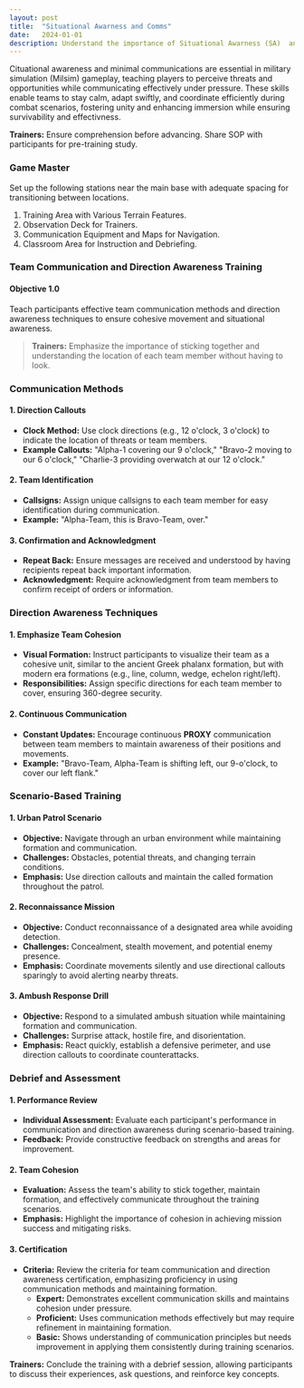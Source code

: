 ```yaml
---
layout: post
title:  "Situational Awarness and Comms"
date:   2024-01-01
description: Understand the importance of Situational Awarness (SA)  and learn crucial skills that will ensure you work together as a cohesive team with minimal communication.  
---
```


<p class="intro"><span class="dropcap">C</span>ituational awareness and minimal communications are essential in military simulation (Milsim) gameplay, teaching players to perceive threats and opportunities while communicating effectively under pressure. These skills enable teams to stay calm, adapt swiftly, and coordinate efficiently during combat scenarios, fostering unity and enhancing immersion while ensuring survivability and effectivness.</p>


**Trainers:** Ensure comprehension before advancing. Share SOP with participants for pre-training study.

### Game Master

Set up the following stations near the main base with adequate spacing for transitioning between locations.

1. Training Area with Various Terrain Features.
2. Observation Deck for Trainers.
3. Communication Equipment and Maps for Navigation.
4. Classroom Area for Instruction and Debriefing.

### Team Communication and Direction Awareness Training

#### Objective 1.0

Teach participants effective team communication methods and direction awareness techniques to ensure cohesive movement and situational awareness.

> **Trainers:** Emphasize the importance of sticking together and understanding the location of each team member without having to look.

### Communication Methods

#### 1. Direction Callouts

- **Clock Method:** Use clock directions (e.g., 12 o'clock, 3 o'clock) to indicate the location of threats or team members.
- **Example Callouts:** "Alpha-1 covering our 9 o'clock," "Bravo-2 moving to our 6 o'clock," "Charlie-3 providing overwatch at our 12 o'clock."

#### 2. Team Identification

- **Callsigns:** Assign unique callsigns to each team member for easy identification during communication.
- **Example:** "Alpha-Team, this is Bravo-Team, over."

#### 3. Confirmation and Acknowledgment

- **Repeat Back:** Ensure messages are received and understood by having recipients repeat back important information.
- **Acknowledgment:** Require acknowledgment from team members to confirm receipt of orders or information.

### Direction Awareness Techniques

#### 1. Emphasize Team Cohesion  

- **Visual Formation:** Instruct participants to visualize their team as a cohesive unit, similar to the ancient Greek phalanx formation, but with modern era formations (e.g., line, column, wedge, echelon right/left). 
- **Responsibilities:** Assign specific directions for each team member to cover, ensuring 360-degree security.

#### 2. Continuous Communication

- **Constant Updates:** Encourage continuous **PROXY** communication between team members to maintain awareness of their positions and movements.
- **Example:** "Bravo-Team, Alpha-Team is shifting left, our 9-o'clock, to cover our left flank."

### Scenario-Based Training

#### 1. Urban Patrol Scenario

- **Objective:** Navigate through an urban environment while maintaining formation and communication.
- **Challenges:** Obstacles, potential threats, and changing terrain conditions.
- **Emphasis:** Use direction callouts and maintain the called formation throughout the patrol.

#### 2. Reconnaissance Mission

- **Objective:** Conduct reconnaissance of a designated area while avoiding detection.
- **Challenges:** Concealment, stealth movement, and potential enemy presence.
- **Emphasis:** Coordinate movements silently and use directional callouts sparingly to avoid alerting nearby threats.

#### 3. Ambush Response Drill

- **Objective:** Respond to a simulated ambush situation while maintaining formation and communication.
- **Challenges:** Surprise attack, hostile fire, and disorientation.
- **Emphasis:** React quickly, establish a defensive perimeter, and use direction callouts to coordinate counterattacks.

### Debrief and Assessment

#### 1. Performance Review

- **Individual Assessment:** Evaluate each participant's performance in communication and direction awareness during scenario-based training.
- **Feedback:** Provide constructive feedback on strengths and areas for improvement.

#### 2. Team Cohesion

- **Evaluation:** Assess the team's ability to stick together, maintain formation, and effectively communicate throughout the training scenarios.
- **Emphasis:** Highlight the importance of cohesion in achieving mission success and mitigating risks.

#### 3. Certification

- **Criteria:** Review the criteria for team communication and direction awareness certification, emphasizing proficiency in using communication methods and maintaining formation.
  - **Expert:** Demonstrates excellent communication skills and maintains cohesion under pressure.
  - **Proficient:** Uses communication methods effectively but may require refinement in maintaining formation.
  - **Basic:** Shows understanding of communication principles but needs improvement in applying them consistently during training scenarios.

**Trainers:** Conclude the training with a debrief session, allowing participants to discuss their experiences, ask questions, and reinforce key concepts.
